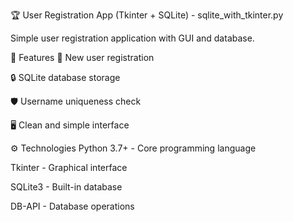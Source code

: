🏆 User Registration App (Tkinter + SQLite) - sqlite_with_tkinter.py

Simple user registration application with GUI and database.

🚀 Features
📝 New user registration

🔒 SQLite database storage

🛡️ Username uniqueness check

🖥️ Clean and simple interface

⚙️ Technologies
Python 3.7+ - Core programming language

Tkinter - Graphical interface

SQLite3 - Built-in database

DB-API - Database operations

